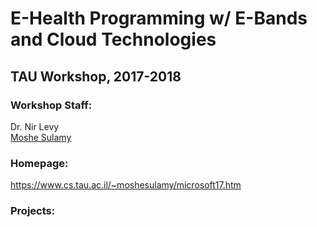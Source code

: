 # E-Health Programming w/ E-Bands and Cloud Technologies
## TAU Workshop, 2017-2018
### Workshop Staff:
Dr. Nir Levy  
[Moshe Sulamy](https://www.cs.tau.ac.il/~moshesulamy/)

### Homepage:
https://www.cs.tau.ac.il/~moshesulamy/microsoft17.htm

### Projects:

